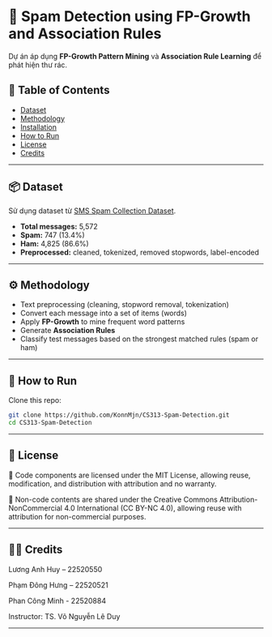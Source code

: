 # 📧 Spam Detection using FP-Growth and Association Rules

Dự án áp dụng **FP-Growth Pattern Mining** và **Association Rule Learning** để phát hiện thư rác.

## 📌 Table of Contents

- [Dataset](#dataset)
- [Methodology](#methodology)
- [Installation](#installation)
- [How to Run](#how-to-run)
- [License](#license)
- [Credits](#credits)

---

## 📦 Dataset

Sử dụng dataset từ [SMS Spam Collection Dataset](https://www.kaggle.com/datasets/uciml/sms-spam-collection-dataset).

- **Total messages:** 5,572
- **Spam:** 747 (13.4%)
- **Ham:** 4,825 (86.6%)
- **Preprocessed:** cleaned, tokenized, removed stopwords, label-encoded

---

## ⚙️ Methodology

- Text preprocessing (cleaning, stopword removal, tokenization)
- Convert each message into a set of items (words)
- Apply **FP-Growth** to mine frequent word patterns
- Generate **Association Rules**
- Classify test messages based on the strongest matched rules (spam or ham)

---

## 🚀 How to Run

Clone this repo:
```bash
git clone https://github.com/KonnMjn/CS313-Spam-Detection.git
cd CS313-Spam-Detection
```
---

## 📄 License
📌 Code components are licensed under the MIT License, allowing reuse, modification, and distribution with attribution and no warranty.

📎 Non-code contents are shared under the Creative Commons Attribution-NonCommercial 4.0 International (CC BY-NC 4.0), allowing reuse with attribution for non-commercial purposes.

---

## 👨‍🏫 Credits

Lương Anh Huy – 22520550

Phạm Đông Hưng – 22520521

Phan Công Minh - 22520884

Instructor: TS. Võ Nguyễn Lê Duy

---
